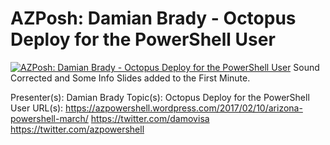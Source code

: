 # AZPosh: Damian Brady - Octopus Deploy for the PowerShell User

[![AZPosh: Damian Brady - Octopus Deploy for the PowerShell User](https://i1.ytimg.com/vi/HXvtW0T67YA/hqdefault.jpg "AZPosh: Damian Brady - Octopus Deploy for the PowerShell User")](https://www.youtube.com/watch?v=HXvtW0T67YA)
Sound Corrected and Some Info Slides added to the First Minute.

Presenter(s): Damian Brady
Topic(s): Octopus Deploy for the PowerShell User
URL(s): 
https://azpowershell.wordpress.com/2017/02/10/arizona-powershell-march/
https://twitter.com/damovisa
https://twitter.com/azpowershell


